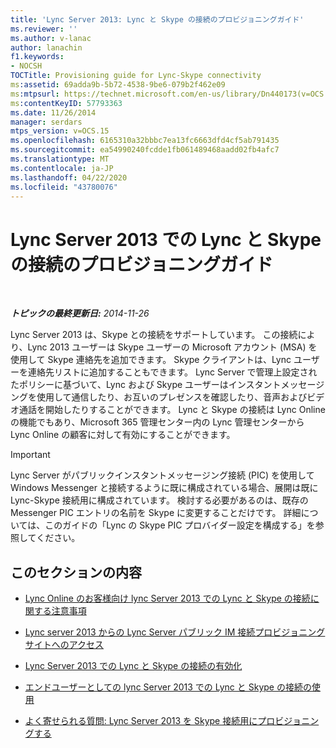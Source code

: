 ```yaml
---
title: 'Lync Server 2013: Lync と Skype の接続のプロビジョニングガイド'
ms.reviewer: ''
ms.author: v-lanac
author: lanachin
f1.keywords:
- NOCSH
TOCTitle: Provisioning guide for Lync-Skype connectivity
ms:assetid: 69adda9b-5b72-4538-9be6-079b2f462e09
ms:mtpsurl: https://technet.microsoft.com/en-us/library/Dn440173(v=OCS.15)
ms:contentKeyID: 57793363
ms.date: 11/26/2014
manager: serdars
mtps_version: v=OCS.15
ms.openlocfilehash: 6165310a32bbbc7ea13fc6663dfd4cf5ab791435
ms.sourcegitcommit: ea54990240fcdde1fb061489468aadd02fb4afc7
ms.translationtype: MT
ms.contentlocale: ja-JP
ms.lasthandoff: 04/22/2020
ms.locfileid: "43780076"
---
```

<div data-xmlns="http://www.w3.org/1999/xhtml">

<div class="topic" data-xmlns="http://www.w3.org/1999/xhtml" data-msxsl="urn:schemas-microsoft-com:xslt" data-cs="https://msdn.microsoft.com/">

<div data-asp="https://msdn2.microsoft.com/asp">

# <a name="provisioning-guide-for-lync-skype-connectivity-in-lync-server-2013"></a>Lync Server 2013 での Lync と Skype の接続のプロビジョニングガイド

</div>

<div id="mainSection">

<div id="mainBody">

<span> </span>

_**トピックの最終更新日:** 2014-11-26_

Lync Server 2013 は、Skype との接続をサポートしています。 この接続により、Lync 2013 ユーザーは Skype ユーザーの Microsoft アカウント (MSA) を使用して Skype 連絡先を追加できます。 Skype クライアントは、Lync ユーザーを連絡先リストに追加することもできます。 Lync Server で管理上設定されたポリシーに基づいて、Lync および Skype ユーザーはインスタントメッセージングを使用して通信したり、お互いのプレゼンスを確認したり、音声およびビデオ通話を開始したりすることができます。 Lync と Skype の接続は Lync Online の機能でもあり、Microsoft 365 管理センター内の Lync 管理センターから Lync Online の顧客に対して有効にすることができます。

<div>

> [!IMPORTANT]  
> Lync Server がパブリックインスタントメッセージング接続 (PIC) を使用して Windows Messenger と接続するように既に構成されている場合、展開は既に Lync-Skype 接続用に構成されています。 検討する必要があるのは、既存の Messenger PIC エントリの名前を Skype に変更することだけです。 詳細については、このガイドの「Lync の Skype PIC プロバイダー設定を構成する」を参照してください。

</div>

<div>

## <a name="in-this-section"></a>このセクションの内容

  - [Lync Online のお客様向け lync Server 2013 での Lync と Skype の接続に関する注意事項](lync-server-2013-note-about-lync-skype-connectivity-for-lync-on.md)

  - [Lync server 2013 からの Lync Server パブリック IM 接続プロビジョニングサイトへのアクセス](lync-server-2013-accessing-the-lync-server-public-im-connectivity-provisioning-site.md)

  - [Lync Server 2013 での Lync と Skype の接続の有効化](lync-server-2013-enabling-lync-skype-connectivity.md)

  - [エンドユーザーとしての lync Server 2013 での Lync と Skype の接続の使用](lync-server-2013-using-lync-skype-connectivity-as-an-end-user.md)

  - [よく寄せられる質問: Lync Server 2013 を Skype 接続用にプロビジョニングする](lync-server-2013-frequently-asked-questions-provisioning-lync-server-for-skype-connectivity.md)

</div>

</div>

<span> </span>

</div>

</div>

</div>


